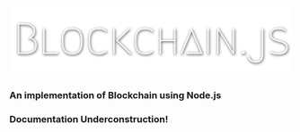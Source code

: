 # ![blockchain.js](./blockchain.js.svg)

### An implementation of Blockchain using Node.js

### Documentation Underconstruction!

